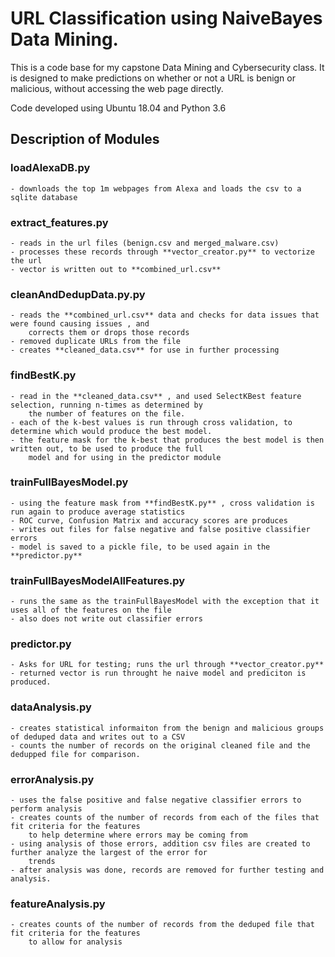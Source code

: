 # URL Classification using NaiveBayes Data Mining. 
This is a code base for my capstone Data Mining and Cybersecurity class.  It is designed to make predictions on whether 
or not a URL is benign or malicious, without accessing the web page directly.  

Code developed using Ubuntu 18.04 and Python 3.6

## Description of Modules
### loadAlexaDB.py 
    - downloads the top 1m webpages from Alexa and loads the csv to a sqlite database
### extract_features.py
    - reads in the url files (benign.csv and merged_malware.csv)
    - processes these records through **vector_creator.py** to vectorize the url
    - vector is written out to **combined_url.csv**
### cleanAndDedupData.py.py
    - reads the **combined_url.csv** data and checks for data issues that were found causing issues , and 
        corrects them or drops those records
    - removed duplicate URLs from the file
    - creates **cleaned_data.csv** for use in further processing
### findBestK.py
    - read in the **cleaned_data.csv** , and used SelectKBest feature selection, running n-times as determined by 
        the number of features on the file.  
    - each of the k-best values is run through cross validation, to determine which would produce the best model. 
    - the feature mask for the k-best that produces the best model is then written out, to be used to produce the full
        model and for using in the predictor module
###  trainFullBayesModel.py
    - using the feature mask from **findBestK.py** , cross validation is run again to produce average statistics
    - ROC curve, Confusion Matrix and accuracy scores are produces
    - writes out files for false negative and false positive classifier errors
    - model is saved to a pickle file, to be used again in the **predictor.py** 
###  trainFullBayesModelAllFeatures.py
    - runs the same as the trainFullBayesModel with the exception that it uses all of the features on the file
    - also does not write out classifier errors
###  predictor.py
    - Asks for URL for testing; runs the url through **vector_creator.py** 
    - returned vector is run throught he naive model and prediciton is produced. 
### dataAnalysis.py
    - creates statistical informaiton from the benign and malicious groups of deduped data and writes out to a CSV
    - counts the number of records on the original cleaned file and the dedupped file for comparison. 
### errorAnalysis.py
    - uses the false positive and false negative classifier errors to perform analysis
    - creates counts of the number of records from each of the files that fit criteria for the features
        to help determine where errors may be coming from 
    - using analysis of those errors, addition csv files are created to further analyze the largest of the error for 
        trends 
    - after analysis was done, records are removed for further testing and analysis. 
### featureAnalysis.py
    - creates counts of the number of records from the deduped file that fit criteria for the features
        to allow for analysis

 